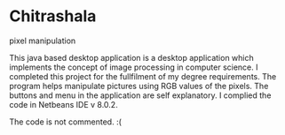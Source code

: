 # Chitrashala
pixel manipulation

This java based desktop application is a desktop application which implements the concept of image processing in computer science.
I completed this project for the fullfilment of my degree requirements. 
The program helps manipulate pictures using RGB values of the pixels.
The buttons and menu in the application are self explanatory.
I complied the code in Netbeans IDE v 8.0.2.

The code is not commented. :(
